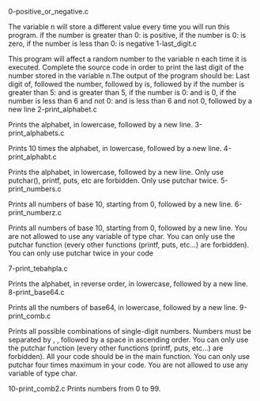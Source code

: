 0-positive_or_negative.c

The variable n will store a different value every time you will run this program. if the number is greater than 0: is positive, if the number is 0: is zero, if the number is less than 0: is negative
1-last_digit.c

This program will affect a random number to the variable n each time it is executed. Complete the source code in order to print the last digit of the number stored in the variable n.The output of the program should be: Last digit of, followed the number, followed by is, followed by if the number is greater than 5: and is greater than 5, if the number is 0: and is 0, if the number is less than 6 and not 0: and is less than 6 and not 0, followed by a new line
2-print_alphabet.c

Prints the alphabet, in lowercase, followed by a new line.
3-print_alphabets.c

Prints 10 times the alphabet, in lowercase, followed by a new line.
4-print_alphabt.c

Prints the alphabet, in lowercase, followed by a new line. Only use putchar(), printf, puts, etc are forbidden. Only use putchar twice.
5-print_numbers.c

Prints all numbers of base 10, starting from 0, followed by a new line.
6-print_numberz.c

Prints all numbers of base 10, starting from 0, followed by a new line.
You are not allowed to use any variable of type char. You can only use the putchar function (every other functions (printf, puts, etc...) are forbidden). You can only use putchar twice in your code

7-print_tebahpla.c

Prints the alphabet, in reverse order, in lowercase, followed by a new line.
8-print_base64.c

Prints all the numbers of base64, in lowercase, followed by a new line.
9-print_comb.c

Prints all possible combinations of single-digit numbers.
Numbers must be separated by , , followed by a space in ascending order. You can only use the putchar function (every other functions (printf, puts, etc...) are forbidden). All your code should be in the main function. You can only use putchar four times maximum in your code. You are not allowed to use any variable of type char.

10-print_comb2.c
Prints numbers from 0 to 99.
